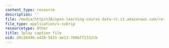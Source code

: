 ```yaml
---
content_type: resource
description: ''
file: /media/https%3A/open-learning-course-data-rc.s3.amazonaws.com/res-18-005-highlights-of-calculus-spring-2010/d9c26d46a4385631ae13766bff2312cb_kAv5pahIevE.vtt
file_type: application/x-subrip
resourcetype: Other
title: 3play caption file
uid: d9c26d46-a438-5631-ae13-766bff2312cb
---
```

